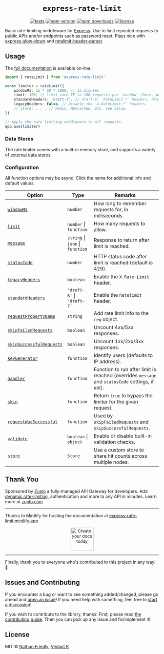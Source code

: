 <h1 align="center"> <code>express-rate-limit</code> </h1>

<div align="center">

[![tests](https://img.shields.io/github/actions/workflow/status/express-rate-limit/express-rate-limit/ci.yaml)](https://github.com/express-rate-limit/express-rate-limit/actions/workflows/ci.yaml)
[![npm version](https://img.shields.io/npm/v/express-rate-limit.svg)](https://npmjs.org/package/express-rate-limit 'View this project on NPM')
[![npm downloads](https://img.shields.io/npm/dm/express-rate-limit)](https://www.npmjs.com/package/express-rate-limit)
[![license](https://img.shields.io/npm/l/express-rate-limit)](license.md)

</div>

Basic rate-limiting middleware for [Express](http://expressjs.com/). Use to
limit repeated requests to public APIs and/or endpoints such as password reset.
Plays nice with
[express-slow-down](https://www.npmjs.com/package/express-slow-down) and
[ratelimit-header-parser](https://www.npmjs.com/package/ratelimit-header-parser).

## Usage

The [full documentation](https://express-rate-limit.mintlify.app/overview) is
available on-line.

```ts
import { rateLimit } from 'express-rate-limit'

const limiter = rateLimit({
	windowMs: 15 * 60 * 1000, // 15 minutes
	limit: 100, // Limit each IP to 100 requests per `window` (here, per 15 minutes).
	standardHeaders: 'draft-7', // draft-6: `RateLimit-*` headers; draft-7: combined `RateLimit` header
	legacyHeaders: false, // Disable the `X-RateLimit-*` headers.
	// store: ... , // Redis, Memcached, etc. See below.
})

// Apply the rate limiting middleware to all requests.
app.use(limiter)
```

### Data Stores

The rate limiter comes with a built-in memory store, and supports a variety of
[external data stores](https://express-rate-limit.mintlify.app/reference/stores).

### Configuration

All function options may be async. Click the name for additional info and
default values.

| Option                                                                                                             | Type                             | Remarks                                                                                         |
| ------------------------------------------------------------------------------------------------------------------ | -------------------------------- | ----------------------------------------------------------------------------------------------- |
| [`windowMs`](https://express-rate-limit.mintlify.app/reference/configuration#windowms)                             | `number`                         | How long to remember requests for, in milliseconds.                                             |
| [`limit`](https://express-rate-limit.mintlify.app/reference/configuration#limit)                                   | `number` \| `function`           | How many requests to allow.                                                                     |
| [`message`](https://express-rate-limit.mintlify.app/reference/configuration#message)                               | `string` \| `json` \| `function` | Response to return after limit is reached.                                                      |
| [`statusCode`](https://express-rate-limit.mintlify.app/reference/configuration#statuscode)                         | `number`                         | HTTP status code after limit is reached (default is 429).                                       |
| [`legacyHeaders`](https://express-rate-limit.mintlify.app/reference/configuration#legacyheaders)                   | `boolean`                        | Enable the `X-Rate-Limit` header.                                                               |
| [`standardHeaders`](https://express-rate-limit.mintlify.app/reference/configuration#standardheaders)               | `'draft-6'` \| `'draft-7'`       | Enable the `Ratelimit` header.                                                                  |
| [`requestPropertyName`](https://express-rate-limit.mintlify.app/reference/configuration#requestpropertyname)       | `string`                         | Add rate limit info to the `req` object.                                                        |
| [`skipFailedRequests`](https://express-rate-limit.mintlify.app/reference/configuration#skipfailedrequests)         | `boolean`                        | Uncount 4xx/5xx responses.                                                                      |
| [`skipSuccessfulRequests`](https://express-rate-limit.mintlify.app/reference/configuration#skipsuccessfulrequests) | `boolean`                        | Uncount 1xx/2xx/3xx responses.                                                                  |
| [`keyGenerator`](https://express-rate-limit.mintlify.app/reference/configuration#keygenerator)                     | `function`                       | Identify users (defaults to IP address).                                                        |
| [`handler`](https://express-rate-limit.mintlify.app/reference/configuration#handler)                               | `function`                       | Function to run after limit is reached (overrides `message` and `statusCode` settings, if set). |
| [`skip`](https://express-rate-limit.mintlify.app/reference/configuration#skip)                                     | `function`                       | Return `true` to bypass the limiter for the given request.                                      |
| [`requestWasSuccessful`](https://express-rate-limit.mintlify.app/reference/configuration#requestwassuccessful)     | `function`                       | Used by `skipFailedRequests` and `skipSuccessfulRequests`.                                      |
| [`validate`](https://express-rate-limit.mintlify.app/reference/configuration#validate)                             | `boolean` \| `object`            | Enable or disable built-in validation checks.                                                   |
| [`store`](https://express-rate-limit.mintlify.app/reference/configuration#store)                                   | `Store`                          | Use a custom store to share hit counts across multiple nodes.                                   |

## Thank You

Sponsored by [Zuplo](https://zuplo.link/express-rate-limit) a fully-managed API
Gateway for developers. Add
[dynamic rate-limiting](https://zuplo.link/dynamic-rate-limiting),
authentication and more to any API in minutes. Learn more at
[zuplo.com](https://zuplo.link/express-rate-limit)

---

Thanks to Mintlify for hosting the documentation at
[express-rate-limit.mintlify.app](https://express-rate-limit.mintlify.app)

<p align="center">
	<a href="https://mintlify.com/?utm_campaign=devmark&utm_medium=readme&utm_source=express-rate-limit">
		<img height="75" src="https://devmark-public-assets.s3.us-west-2.amazonaws.com/sponsorships/mintlify.svg" alt="Create your docs today">
	</a>
</p>

---

Finally, thank you to everyone who's contributed to this project in any way! 🫶

## Issues and Contributing

If you encounter a bug or want to see something added/changed, please go ahead
and
[open an issue](https://github.com/nfriexpress-rate-limitedly/express-rate-limit/issues/new)!
If you need help with something, feel free to
[start a discussion](https://github.com/express-rate-limit/express-rate-limit/discussions/new)!

If you wish to contribute to the library, thanks! First, please read
[the contributing guide](https://express-rate-limit.mintlify.app/docs/guides/contributing.mdx).
Then you can pick up any issue and fix/implement it!

## License

MIT © [Nathan Friedly](http://nfriedly.com/),
[Vedant K](https://github.com/gamemaker1)
